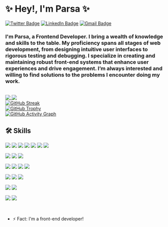 # ✨ Hey!, I'm Parsa ✨

[![Twitter Badge](https://img.shields.io/badge/Twitter-%20-blue?style=flat&logo=twitter&logoColor=white)](https://twitter.com/parsakhosravan1)
[![LinkedIn Badge](https://img.shields.io/badge/LinkedIn-%20-blue?style=flat&logo=linkedin&logoColor=white)](https://www.linkedin.com/in/parsakhosravani/)
[![Gmail Badge](https://img.shields.io/badge/Gmail-%20-d14836?style=flat&logo=Gmail&logoColor=white)](mailto:parsakhosravani@gmail.com)

### I'm Parsa, a Frontend Developer. I bring a wealth of knowledge and skills to the table. My proficiency spans all stages of web development, from designing intuitive user interfaces to rigorous testing and debugging. I specialize in creating and maintaining robust front-end systems that enhance user experiences and drive engagement. I’m always interested and willing to find solutions to the problems I encounter doing my work.

<br/>

<a href="https://github.com/parsakhosravani">
  <img align="top" src="https://github-readme-stats.vercel.app/api?username=parsakhosravani&hide=stars&show_icons=true&theme=dark" />
</a>
<a href="https://github.com/parsakhosravani">
  <img align="top" src="https://github-readme-stats.vercel.app/api/top-langs/?username=parsakhosravani&layout=compact&theme=dark" />
</a>

<br/>

<a href="https://git.io/streak-stats">
  <img align="top" src="https://github-readme-streak-stats.herokuapp.com/?user=parsakhosravani&theme=dark" alt="GitHub Streak" />
</a>

<br/>

<a href="https://github.com/parsakhosravani">
  <img align="top" src="https://github-profile-trophy.vercel.app/?username=parsakhosravani&theme=darkhub" alt="GitHub Trophy" />
</a>

<br/>

<a href="https://github.com/parsakhosravani">
  <img align="top" src="https://github-readme-activity-graph.cyclic.app/graph?username=parsakhosravani&theme=github-dark" alt="GitHub Activity Graph" />
</a>

<br/>

## 🛠 Skills

![](https://img.shields.io/badge/JavaScript-%20-yellow?style=flat&logo=javascript&color=f7df1d&logoColor=white)
![](https://img.shields.io/badge/TypeScript-%20-blue?style=flat&logo=typescript&color=297acb&logoColor=white)
![](https://img.shields.io/badge/React-%20-blue?style=flat&logo=react&color=61dafb&logoColor=white)
![](https://img.shields.io/badge/Redux-%20-blue?style=flat&logo=redux&color=764abc)
![](https://img.shields.io/badge/Vue-%20-blue?style=flat&logo=vuedotjs&color=4fc08d)
![](https://img.shields.io/badge/Vuex-%20-black?style=flat&logo=vuedotjs&color=764abc)
![](https://img.shields.io/badge/Next-%20-black?style=flat&logo=next.js)

![](https://img.shields.io/badge/Jest-%20-black?style=flat&logo=jest&color=c21325)
![](https://img.shields.io/badge/Testing%20Library-%20-black?style=flat&logo=testing-library&color=e33332&logoColor=white)
![](https://img.shields.io/badge/cypress-%20-black?style=flat&logo=cypress&color=058a5e)

![](https://img.shields.io/badge/REST-%20-black?style=flat&logo=.net&color=55a9ff)
![](https://img.shields.io/badge/GraphQL-%20-black?style=flat&logo=graphql&color=e10098)
![](https://img.shields.io/badge/Firebase-%20-black?style=flat&logo=firebase&color=ffca28&logoColor=white)
![](https://img.shields.io/badge/AWS-%20-black?style=flat&logo=amazon-aws&color=23FF99&logoColor=white)

![](https://img.shields.io/badge/CSS-%20-black?style=flat&logo=css3&color=1572b6)
![](https://img.shields.io/badge/Sass-%20-black?style=flat&logo=sass&color=cc6699&logoColor=white)
![](https://img.shields.io/badge/styled%20components-%20-black?style=flat&logo=styled-components&color=db7093&logoColor=white)

![](https://img.shields.io/badge/.net%20core-%20-black?style=flat&logo=.net&color=5C2D91&logoColor=white)
![](https://img.shields.io/badge/NodeJS-%20-black?style=flat&logo=Node.js&color=339933&logoColor=white)

![](https://img.shields.io/badge/PostreSQL-%20-black?style=flat&logo=postgresql&color=336791&logoColor=white)
![](https://img.shields.io/badge/MongoDB-%20-black?style=flat&logo=MongoDb&color=47A248&logoColor=white)

<br/>


- ⚡ Fact: I'm a front-end developer!
